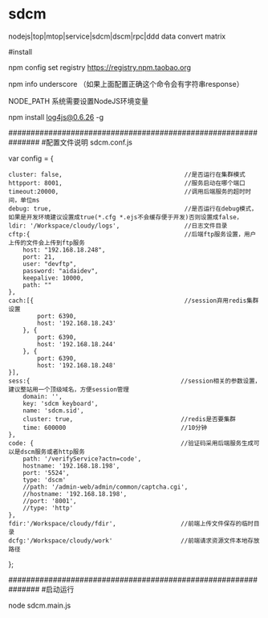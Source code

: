 ﻿# sdcm
nodejs|top|mtop|service|sdcm|dscm|rpc|ddd data convert matrix


#install

npm config set registry https://registry.npm.taobao.org 

npm info underscore （如果上面配置正确这个命令会有字符串response）

NODE_PATH  系统需要设置NodeJS环境变量

npm install log4js@0.6.26 -g

###############################################################
#配置文件说明
sdcm.conf.js

var config  = {

    cluster: false,                                  //是否运行在集群模式
    httpport: 8001,                                  //服务启动在哪个端口
    timeout:20000,                                   //调用后端服务的超时时间，单位ms
    debug: true,                                     //是否运行在debug模式，如果是开发环境建议设置成true(*.cfg *.ejs不会缓存便于开发)否则设置成false，
    ldir: '/Workspace/cloudy/logs',                  //日志文件目录    
    cftp:{                                           //后端ftp服务设置，用户上传的文件会上传到ftp服务
	    host: "192.168.18.248",
	    port: 21,
	    user: "devftp",
	    password: "aidaidev",
	    keepalive: 10000,
	    path: ""
    },
    cach:[{                                          //session弃用redis集群设置
            port: 6390,
            host: '192.168.18.243'     
        }, {
            port: 6390,
            host: '192.168.18.244'
        }, {
            port: 6390,
            host: '192.168.18.248'    
    }],
    sess:{                                          //session相关的参数设置，建议整站用一个顶级域名，方便session管理
        domain: '',
        key: 'sdcm keyboard',
        name: 'sdcm.sid',
        cluster: true,                              //redis是否要集群
        time: 600000                                //10分钟
    },
    code: {                                         //验证码采用后端服务生成可以是dscm服务或者http服务
        path: '/verifyService?actn=code',
        hostname: '192.168.18.198',
        port: '5524',
        type: 'dscm'        
        //path: '/admin-web/admin/common/captcha.cgi',
        //hostname: '192.168.18.198',
        //port: '8001',
        //type: 'http'
    }, 
    fdir:'/Workspace/cloudy/fdir',                  //前端上传文件保存的临时目录
    dcfg:'/Workspace/cloudy/work'                   //前端请求资源文件本地存放路径

};


###############################################################
#启动运行

node sdcm.main.js
